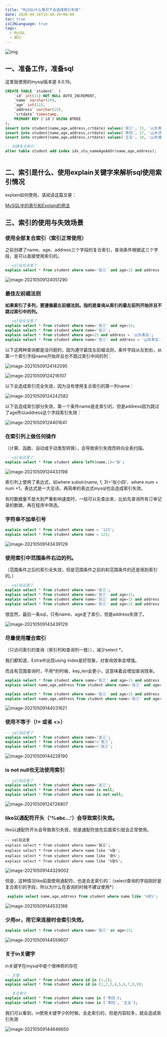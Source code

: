 ```yaml
---
title: "MySQL什么情况下会造成索引失效"
date: 2020-04-16T14:48:19+08:00
toc: true
isCJKLanguage: true
tags: 
  - MySQL
  - 索引
---
```


![img](images/gCe4M3snqW.png)

## 一、准备工作，准备sql

这里我使用的mysql版本是 8.0.19。

```sql
CREATE TABLE `student`  (
    `id` int(11) NOT NULL AUTO_INCREMENT,
    `name` varchar(20),
    `age` int(11),
    `address` varchar(25),
    `crtdate` timestamp,
    PRIMARY KEY (`id`) USING BTREE
);
insert into student(name,age,address,crtdate) values('张三', 15, '山东青岛', now());
insert into student(name,age,address,crtdate) values('李四', 17, '山东济南', now());
insert into student(name,age,address,crtdate) values('王五', 18, '山东潍坊', now());

-- 创建复合索引
alter table student add index idx_stu_nameAgeAddr(name,age,address);
 
```

## 二、索引是什么、使用explain关键字来解析sql使用索引情况

explain如何使用，请阅读这篇文章：

[MySQL中的索引和Explain的用法](https://willje.github.io/posts/mysql/mysql%E4%B8%AD%E7%9A%84%E7%B4%A2%E5%BC%95%E5%92%8Cexplain%E7%9A%84%E7%94%A8%E6%B3%95/)

## 三、索引的使用与失效场景

### 使用全部复合索引（索引正常使用）

之前创建了name、age、address三个字段的复合索引，查询条件根据这三个字段，是可以直接使用索引的。

```sql
-- sql贴在这里了
explain select * from student where name='张三' and age=15 and address = '山东青岛';
```

![image-20210509124051290](images/image-20210509124051290.png)

### 最佳左前缀法则

**如果索引了多列，要遵循最左前缀法则。指的是查询从索引的最左前列开始并且不跳过索引中的列。**

```sql
-- sql贴在这里了
explain select * from student where name='张三' and age=15;
explain select * from student where name='张三';
explain select * from student where age=15 and address = '山东青岛';
explain select * from student where name='张三' and address = '山东青岛';
```

以下这两种查询都是没问题的，因为遵守最佳左前缀法则，条件字段从左到右，从第一个索引字段name开始并且也不跳过索引中间的列：

![image-20210509124142095](images/image-20210509124142095.png)

![image-20210509124216107](images/image-20210509124216107.png)

以下会造成索引完全失效，因为没有使用复合索引的第一列name：

![image-20210509124242582](images/image-20210509124242582.png)

以下会造成索引部分失效，第一个条件name是走索引的，但是address因为跳过了age所以address这个字段索引失效：

![image-20210509124401641](images/image-20210509124401641.png)

### 在索引列上做任何操作

（计算、函数、自动或手动类型转换），会导致索引失效而转向全表扫描。

```sql
-- sql贴这里了
explain select * from student where left(name,1)='张';
```

![image-20210509124433198](images/image-20210509124433198.png)

索引列上使用了表达式，如where substr(name, 1, 3)='张小四'、where num = num +1，表达式是一大忌讳，再简单的表达式mysql也会造成索引失效。

有时数据量不是大到严重影响速度时，一般可以先查出来，比如先查询所有订单记录的数据，再在程序中筛选。

### 字符串不加单引号

```sql
explain select * from student where name = '123';
explain select * from student where name = 123;
```

![image-20210509143439129](images/image-20210509143201991.png)

### 使用索引中范围条件右边的列。

（范围条件之后的索引全失效，但是范围条件之前的和范围条件的还是用到索引的。）

```sql
-- sql贴这里了
explain select * from student where name='张三';
explain select * from student where name='张三' and age=15;
explain select * from student where name='张三' and age=15 and address = '山东青岛';
explain select * from student where name='张三' and age>15 and address = '山东青岛';
```

很显然，最后一条sql，只有name、age走了索引，但是address失效了。

![image-20210509143439129](images/image-20210509143439129.png)

### 尽量使用覆合索引

（只访问索引的查询（索引列和查询列一致）），减少select *。

我们都知道，Extra中出现using index是好现象，对查询效率会增强。

而且有范围查询时，不用*的时候，key_len会更小，这意味着会增加查询效率。

```sql
explain select * from student where name='张三' and age=15 and address = '山东青岛';
explain select name,age,address from student where name='张三' and age=15 and address = '山东青岛';

explain select * from student where name='张三' and age>15 and address = '山东青岛';
explain select name,age,address from student where name='张三' and age>15 and address = '山东青岛';
```

![image-20210509144031621](images/image-20210509144031621.png)

### 使用不等于（!= 或者 <>）

```sql
-- sql贴这里了
explain select * from student where name='张三';
explain select * from student where name!='张三';
explain select * from student where name<>'张三';
```

![image-20210509144228190](images/image-20210509144228190.png)

### is not null也无法使用索引

```sql
-- sql贴这里了
explain select * from student where name='张三';
explain select * from student where name is null;
explain select * from student where name is not null;
```

![image-20210509124726807](images/image-20210509124726807.png)

### like以通配符开头（'%abc...'）会导致索引失效。

like以通配符开头会导致索引失效，但是通配符放在后面索引就会正常使用。

```mysql
-- sql在这里
explain select * from student where name='张三';
explain select * from student where name like '%张';
explain select * from student where name like '张%';
explain select * from student where name like '%张%';
```

![image-20210509144329002](images/image-20210509144329002.png)

但是，这种情况like前面使用通配符，也是会走索引的：（select查询的字段刚好是复合索引的字段，所以为什么在查询的时候不建议使用*）

```sql
 explain select name,age,address from student where name like '%张%';
```

![image-20210509144533188](images/image-20210509144533188.png)

### 少用or，用它来连接时会索引失效。

```sql
explain select * from student where name='张三' or age=15;
```

![image-20210509144559607](images/image-20210509144559607.png)

### 关于in关键字

in关键字在mysql中是个很神奇的存在

```sql
-- 主键
explain select * from student where id in (1,2);
explain select * from student where id in (1,2,3,4,5,6,7,8,9);

-- 复合索引
explain select * from student where name in ('李四');
explain select * from student where name in ('李四', '王五');
```

我们可以看到，in使用关键字少的时候，会走索引的，但是内容较多，就会造成索引失效

![image-20210509144646650](images/image-20210509144646650.png)

